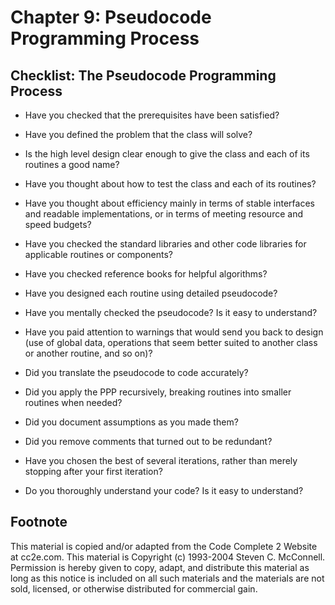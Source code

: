 Chapter 9: Pseudocode Programming Process
=========================================

Checklist: The Pseudocode Programming Process
---------------------------------------------

- Have you checked that the prerequisites have been satisfied?

- Have you defined the problem that the class will solve?

- Is the high level design clear enough to give the class and each of its routines a good name?

- Have you thought about how to test the class and each of its routines?

- Have you thought about efficiency mainly in terms of stable interfaces and readable implementations, or in terms of meeting resource and speed budgets?

- Have you checked the standard libraries and other code libraries for applicable routines or components?

- Have you checked reference books for helpful algorithms?

- Have you designed each routine using detailed pseudocode?

- Have you mentally checked the pseudocode? Is it easy to understand?

- Have you paid attention to warnings that would send you back to design (use of global data, operations that seem better suited to another class or another routine, and so on)?

- Did you translate the pseudocode to code accurately?

- Did you apply the PPP recursively, breaking routines into smaller routines when needed?

- Did you document assumptions as you made them?

- Did you remove comments that turned out to be redundant?

- Have you chosen the best of several iterations, rather than merely stopping after your first iteration?

- Do you thoroughly understand your code? Is it easy to understand?


Footnote
--------
This material is copied and/or adapted from the Code Complete 2 Website at cc2e.com. This material is Copyright (c) 1993-2004 Steven C. McConnell. Permission is hereby given to copy, adapt, and distribute this material as long as this notice is included on all such materials and the materials are not sold, licensed, or otherwise distributed for commercial gain.
